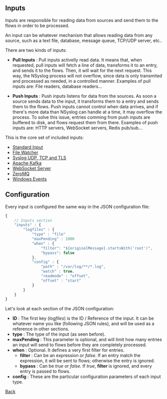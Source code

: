 ## Inputs

Inputs are responsible for reading data from sources and send them to the flows in order to be processed.

An input can be whatever mechanism that allows reading data from any source, such as a text file, database, message queue, TCP/UDP server, etc..

There are two kinds of inputs:

* **Pull Inputs** : Pull inputs activelly read data. It means that, when requested, pull inputs will fetch a line of data, transforms it to an entry, and sends it to the flows. Then, it will wait for the next request. This way, the NSyslog process will not overflow, since data is only transmited and processed as needed, in a controlled manner. Examples of pull inputs are: File readers, database readers...

* **Push Inputs** : Push inputs listens for data from the sources. As soon a source sends data to the input, it transforms them to a entry and sends them to the flows. Push inputs cannot control when data arrives, and if there's more data than NSyslog can handle at a time, it may overflow the process. To solve this issue, entries comming from push inputs are buffered to disk, and flows request them from there. Examples of push inputs are: HTTP servers, WebSocket servers, Redis pub/sub...

This is the core set of included inputs:

* [Standard Input](stdin.md)
* [File Watcher](file.md)
* [Syslog UDP, TCP and TLS](syslog.md)
* [Apache Kafka](kafka.md)
* [WebSocket Server](ws.md)
* [ZeroMQ](zmq.md)
* [Windows Events](windows.md)

## Configuration
Every input is configured the same way in the JSON configuration file:

```javascript
{
	// Inputs section
	"inputs" : {
		"logfiles" : {
			"type" : "file"
			"maxPending" : 1000
			"when" : {
				"filter": "${originalMessage}.startsWith('root')",
				"bypass": false
			},
			"config" : {
				"path" : "/var/log/**/*.log",
				"watch" : true,
				"readmode" : "offset",
				"offset" : "start"				
			}
		}
	}
}
```

Let's look at each section of the JSON configuration:
* **ID** : The first key (*logfiles*) is the ID / Reference of the input. It can be whatever name you like (following JSON rules), and will be used as a reference in other sections.
* **type** : The type of the input (as seen before).
* **maxPending** : This parameter is optional, and will limit how many entries an input will send to flows before they are completely processed.
* **when** : Optional. It defines a very first filter for entries.
	* **filter** : Can be an expression or *false*. If an entry match the expression, it will be sent to flows; otherwise the entry is ignored.
	* **bypass** : Can be *true* or *false*. If *true*, **filter** is ignored, and every entry is passed to flows.
* **config** : These are the particular configuration parameters of each input type.

[Back](../README.md)
